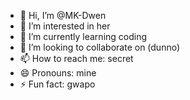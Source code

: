 - 👋 Hi, I’m @MK-Dwen
- 👀 I’m interested in her
- 🌱 I’m currently learning coding
- 💞️ I’m looking to collaborate on (dunno)
- 📫 How to reach me: secret
- 😄 Pronouns: mine
- ⚡ Fun fact: gwapo

<!---
MK-Dwen/MK-Dwen is a ✨ special ✨ repository because its `README.md` (this file) appears on your GitHub profile.
You can click the Preview link to take a look at your changes.
--->
